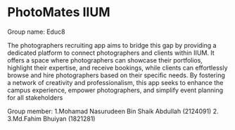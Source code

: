 # PhotoMates IIUM
 Group name: Educ8

 The photographers recruiting app aims to bridge this gap by providing a dedicated platform to connect photographers and clients within IIUM. It offers a space where photographers can showcase their portfolios, highlight their expertise, and receive bookings, while clients can effortlessly browse and hire photographers based on their specific needs. By fostering a network of creativity and professionalism, this app seeks to enhance the campus experience, empower photographers, and simplify event planning for all stakeholders

Group member: 
1.Mohamad Nasurudeen Bin Shaik Abdullah (2124091)
2.
3.Md.Fahim Bhuiyan (1821281)
